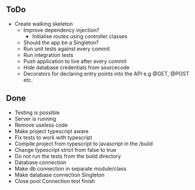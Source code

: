 ToDo
-
- Create walking skeleton
  - Improve dependency injection?
    - Initialise routes using controller classes
  - Should the app be a Singleton?
  - Run unit tests against every commit
  - Run integration tests
  - Push application to live after every commit
  - Hide database credentials from sourcecode 
  - Decorators for declaring entry points into the API e.g @GET, @POST etc.
  
Done
- 
- Testing is possible
- Server is running
- Remove useless code 
- Make project typescript aware
- Fix tests to work with typescript
- Compile project from typescript to javascript in the /build
- Change typescript strict from false to true
- Do not run the tests from the build directory 
- Database connection
- Make db connection in separate module/class
- Make database connection Singleton
- Close pool Connection test finish
